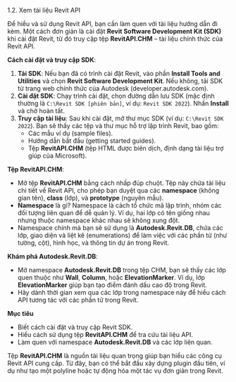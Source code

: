 1.2. Xem tài liệu Revit API  

Để hiểu và sử dụng Revit API, bạn cần làm quen với tài liệu hướng dẫn đi kèm. Một cách đơn giản là cài đặt **Revit Software Development Kit (SDK)** khi cài đặt Revit, từ đó truy cập tệp **RevitAPI.CHM** – tài liệu chính thức của Revit API.

**Cách cài đặt và truy cập SDK**:  
1. **Tải SDK**: Nếu bạn đã có trình cài đặt Revit, vào phần **Install Tools and Utilities** và chọn **Revit Software Development Kit**. Nếu không, tải SDK từ trang web chính thức của Autodesk (developer.autodesk.com).  
2. **Cài đặt SDK**: Chạy trình cài đặt, chọn đường dẫn lưu SDK (mặc định thường là `C:\Revit SDK [phiên bản]`, ví dụ: `Revit SDK 2022`). Nhấn **Install** và chờ hoàn tất.  
3. **Truy cập tài liệu**: Sau khi cài đặt, mở thư mục SDK (ví dụ: `C:\Revit SDK 2022`). Bạn sẽ thấy các tệp và thư mục hỗ trợ lập trình Revit, bao gồm:  
   - Các mẫu ví dụ (sample files).  
   - Hướng dẫn bắt đầu (getting started guides).  
   - Tệp **RevitAPI.CHM** (tệp HTML được biên dịch, định dạng tài liệu trợ giúp của Microsoft).  

**Tệp RevitAPI.CHM**:  
- Mở tệp **RevitAPI.CHM** bằng cách nhấp đúp chuột. Tệp này chứa tài liệu chi tiết về Revit API, cho phép bạn duyệt qua các **namespace** (không gian tên), **class** (lớp), và **prototype** (nguyên mẫu).  
- **Namespace** là gì? Namespace là cách tổ chức mã lập trình, nhóm các đối tượng liên quan để dễ quản lý. Ví dụ, hai lớp có tên giống nhau nhưng thuộc namespace khác nhau sẽ không xung đột.  
- Namespace chính mà bạn sẽ sử dụng là **Autodesk.Revit.DB**, chứa các lớp, giao diện và liệt kê (enumerations) để làm việc với các phần tử (như tường, cột), hình học, và thông tin dự án trong Revit.  

**Khám phá Autodesk.Revit.DB**:  
- Mở namespace **Autodesk.Revit.DB** trong tệp CHM, bạn sẽ thấy các lớp quen thuộc như **Wall**, **Column**, hoặc **ElevationMarker**. Ví dụ, lớp **ElevationMarker** giúp bạn tạo điểm đánh dấu cao độ trong Revit.  
- Hãy dành thời gian xem qua các lớp trong namespace này để hiểu cách API tương tác với các phần tử trong Revit.

**Mục tiêu**  
- Biết cách cài đặt và truy cập Revit SDK.  
- Hiểu cách sử dụng tệp **RevitAPI.CHM** để tra cứu tài liệu API.  
- Làm quen với namespace **Autodesk.Revit.DB** và các lớp liên quan.  

Tệp **RevitAPI.CHM** là nguồn tài liệu quan trọng giúp bạn hiểu các công cụ Revit API cung cấp. Từ đây, bạn có thể bắt đầu xây dựng plugin đầu tiên, ví dụ như tạo một polyline hoặc tự động hóa một tác vụ đơn giản trong Revit.
